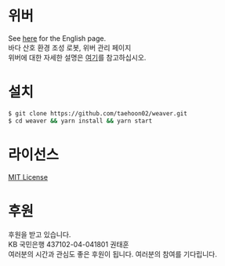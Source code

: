 # 위버

See [here](https://github.com/taehoon02/weaver/blob/web/README_EN.md) for the English page.<br>
바다 산호 환경 조성 로봇, 위버 관리 페이지<br>
위버에 대한 자세한 설명은 [여기](https://github.com/taehoon02/weaver/blob/web/INTRODUCE_KR.md)를 참고하십시오.

# 설치

```bash
$ git clone https://github.com/taehoon02/weaver.git
$ cd weaver && yarn install && yarn start
```

# 라이선스

[MIT License](LICENSE)

# 후원

후원을 받고 있습니다.<br>
KB 국민은행 437102-04-041801 권태훈<br>
여러분의 시간과 관심도 좋은 후원이 됩니다. 여러분의 참여를 기다립니다.
